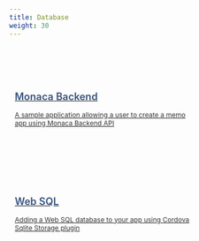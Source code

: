 ```yaml
---
title: Database
weight: 30
---
```


<div class="container">
    <div class="item">
        <a href="/en/sampleapp/samples/backend_memo/">
        <h3>Monaca Backend</h3>
        <p>A sample application allowing a user to create a memo app using Monaca Backend API</p>
    </div>
    <div class="item">
        <a href="/en/tutorials/sqlite/">
            <h3>Web SQL</h3>
            <p>Adding a Web SQL database to your app using Cordova Sqlite Storage plugin</p>
        </a>
    </div>
</div>

<style>
    div.container {
        margin-top: 50px;
        width: 100%;
        display: flex;
        -webkit-flex-flow: row wrap;
        justify-content: start;
    }
    
    div.item {
        width: 320px;
        margin: 20px 20px 0 0;
        padding: 10px;
        height: 150px;
        display: block;
    }

    div.item a > p {
        margin: 0;
        color:  #333333;
        font-size: 12px;
        font-weight: 400;
        text-align: left;
    }

    div.item a > h3 {
        margin: 15px 0;
        color:  #35527c;
        font-size: 18px;
        font-weight: 600;
        text-align: left;
        border: none;
    }
    
    div.item:hover {
        box-shadow: 0 2px 1px 0 rgba(0,0,0,0.16), 0 0 0 1px rgba(0,0,0,0.08);
        cursor: hand;
        transition-duration: 200ms;
        transition-property: transform, box-shadow, margin, opacity, width;
        transition-timing-function: cubic-bezier(0.4, 0, 0.2, 1);
        background: rgb(250,250,250);
    } 

    #body-inner > footer {
        display: none;
    }
</style>
